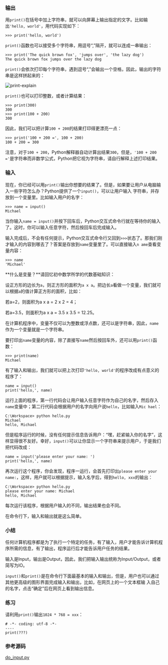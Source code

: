 ### 输出

用`print()`在括号中加上字符串，就可以向屏幕上输出指定的文字。比如输出`'hello, world'`，用代码实现如下：

    
    
    >>> print('hello, world')
    

`print()`函数也可以接受多个字符串，用逗号“,”隔开，就可以连成一串输出：

    
    
    >>> print('The quick brown fox', 'jumps over', 'the lazy dog')
    The quick brown fox jumps over the lazy dog
    

`print()`会依次打印每个字符串，遇到逗号“,”会输出一个空格，因此，输出的字符串是这样拼起来的：

![print-explain](http://www.liaoxuefeng.com/files/attachments/001431643506965540b8016b45c4d27b84c734543f78840000/l)

`print()`也可以打印整数，或者计算结果：

    
    
    >>> print(300)
    300
    >>> print(100 + 200)
    300
    

因此，我们可以把计算`100 + 200`的结果打印得更漂亮一点：

    
    
    >>> print('100 + 200 =', 100 + 200)
    100 + 200 = 300
    

注意，对于`100 + 200`，Python解释器自动计算出结果`300`，但是，`'100 + 200
='`是字符串而非数学公式，Python把它视为字符串，请自行解释上述打印结果。

### 输入

现在，你已经可以用`print()`输出你想要的结果了。但是，如果要让用户从电脑输入一些字符怎么办？Python提供了一个`input()`，可以让用户输入
字符串，并存放到一个变量里。比如输入用户的名字：

    
    
    >>> name = input()
    Michael
    

当你输入`name = input()`并按下回车后，Python交互式命令行就在等待你的输入了。这时，你可以输入任意字符，然后按回车后完成输入。

输入完成后，不会有任何提示，Python交互式命令行又回到`>>>`状态了。那我们刚才输入的内容到哪去了？答案是存放到`name`变量里了。可以直接输入`n
ame`查看变量内容：

    
    
    >>> name
    'Michael'
    

**什么是变量？**请回忆初中数学所学的代数基础知识：

设正方形的边长为`a`，则正方形的面积为`a x a`。把边长`a`看做一个变量，我们就可以根据`a`的值计算正方形的面积，比如：

若a=2，则面积为a x a = 2 x 2 = 4；

若a=3.5，则面积为a x a = 3.5 x 3.5 = 12.25。

在计算机程序中，变量不仅可以为整数或浮点数，还可以是字符串，因此，`name`作为一个变量就是一个字符串。

要打印出`name`变量的内容，除了直接写`name`然后按回车外，还可以用`print()`函数：

    
    
    >>> print(name)
    Michael
    

有了输入和输出，我们就可以把上次打印`'hello, world'`的程序改成有点意义的程序了：

    
    
    name = input()
    print('hello,', name)
    

运行上面的程序，第一行代码会让用户输入任意字符作为自己的名字，然后存入`name`变量中；第二行代码会根据用户的名字向用户说`hello`，比如输入`Mic
hael`：

    
    
    C:\Workspace> python hello.py
    Michael
    hello, Michael
    

但是程序运行的时候，没有任何提示信息告诉用户：“嘿，赶紧输入你的名字”，这样显得很不友好。幸好，`input()`可以让你显示一个字符串来提示用户，于是我们
把代码改成：

    
    
    name = input('please enter your name: ')
    print('hello,', name)
    

再次运行这个程序，你会发现，程序一运行，会首先打印出`please enter your
name:`，这样，用户就可以根据提示，输入名字后，得到`hello, xxx`的输出：

    
    
    C:\Workspace> python hello.py
    please enter your name: Michael
    hello, Michael
    

每次运行该程序，根据用户输入的不同，输出结果也会不同。

在命令行下，输入和输出就是这么简单。

### 小结

任何计算机程序都是为了执行一个特定的任务，有了输入，用户才能告诉计算机程序所需的信息，有了输出，程序运行后才能告诉用户任务的结果。

输入是Input，输出是Output，因此，我们把输入输出统称为Input/Output，或者简写为IO。

`input()`和`print()`是在命令行下面最基本的输入和输出，但是，用户也可以通过其他更高级的图形界面完成输入和输出，比如，在网页上的一个文本框输
入自己的名字，点击“确定”后在网页上看到输出信息。

### 练习

请利用`print()`输出`1024 * 768 = xxx`：

    
    
    # -*- coding: utf-8 -*-
    ----
    print(???)
    

### 参考源码

[do_input.py](https://github.com/michaelliao/learn-python3/blob/master/samples/basic/do_input.py)

